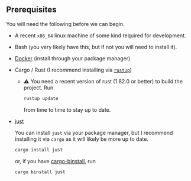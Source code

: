 ## Prerequisites

You will need the following before we can begin.

- A recent `x86_64` linux machine of some kind required for development.
- Bash (you very likely have this, but if not you will need to install it).
- [Docker](https://www.docker.com/) (install through your package manager)
- Cargo / Rust (I recommend installing via [`rustup`](https://rustup.rs/))

  * :warning: You need a recent version of rust (1.82.0 or better) to build the project.
    Run 

    ```bash
    rustup update
    ```
    
    from time to time to stay up to date.

- [just](https://github.com/casey/just) 

  You can install `just` via your package manager, but I recommend installing it via `cargo` as it will likely be more up to date.

  ```bash
  cargo install just
  ```
  
  or, if you have [cargo-binstall], run


  ```bash
  cargo binstall just
  ```


[cargo-binstall]: https://github.com/cargo-bins/cargo-binstall
